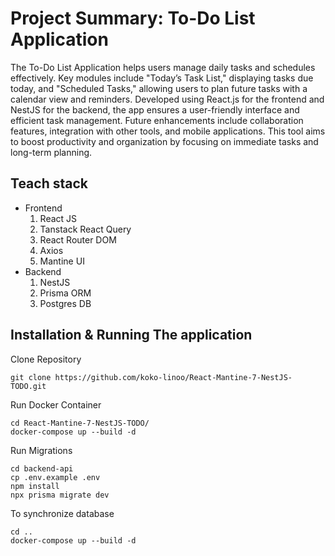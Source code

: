 # Project Summary: To-Do List Application

The To-Do List Application helps users manage daily tasks and schedules effectively. Key modules include "Today’s Task List," displaying tasks due today, and "Scheduled Tasks," allowing users to plan future tasks with a calendar view and reminders. Developed using React.js for the frontend and NestJS for the backend, the app ensures a user-friendly interface and efficient task management. Future enhancements include collaboration features, integration with other tools, and mobile applications. This tool aims to boost productivity and organization by focusing on immediate tasks and long-term planning.

## Teach stack

- Frontend
  1. React JS
  2. Tanstack React Query
  3. React Router DOM
  4. Axios
  5. Mantine UI
- Backend
  1. NestJS
  2. Prisma ORM
  3. Postgres DB

## Installation & Running The application

Clone Repository

```
git clone https://github.com/koko-linoo/React-Mantine-7-NestJS-TODO.git
```

Run Docker Container

```
cd React-Mantine-7-NestJS-TODO/
docker-compose up --build -d
```

Run Migrations

```
cd backend-api
cp .env.example .env
npm install
npx prisma migrate dev
```

To synchronize database

```
cd ..
docker-compose up --build -d
```

